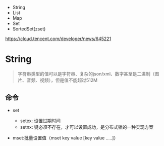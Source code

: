 
+ String
+ List
+ Map
+ Set
+ SortedSet(zset)


https://cloud.tencent.com/developer/news/645221

# String
> 字符串类型的值可以是字符串、复杂的json/xml、数字甚至是二进制（图片、音频、视频），但是值不能超过512M

## 命令
+ set
    + setex: 设置过期时间
    + setnx: 键必须不存在，才可以设置成功，是分布式锁的一种实现方案

+ mset:批量设置值（mset key value [key value .....]）